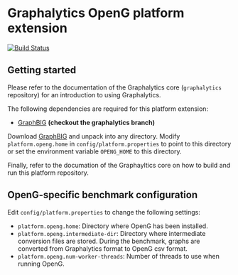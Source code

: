 # Graphalytics OpenG platform extension

[![Build Status](https://jenkins.tribler.org/buildStatus/icon?job=Graphalytics/Platforms/OpenG_master)](https://jenkins.tribler.org/job/Graphalytics/job/Platforms/job/OpenG_master/)

## Getting started

Please refer to the documentation of the Graphalytics core (`graphalytics` repository) for an introduction to using Graphalytics.

The following dependencies are required for this platform extension:

* [GraphBIG](https://github.com/graphbig/graphBIG/) **(checkout the graphalytics branch)**


Download [GraphBIG](https://github.com/graphbig/graphBIG/) and unpack into any directory. Modify `platform.openg.home` in `config/platform.properties` to point to this directory or set the environment variable `OPENG_HOME` to this directory.

Finally, refer to the documation of the Graphayltics core on how to build and run this platform repository.


## OpenG-specific benchmark configuration

Edit `config/platform.properties` to change the following settings:

- `platform.openg.home`: Directory where OpenG has been installed.
- `platform.openg.intermediate-dir`:  Directory where intermediate conversion files are stored. During the benchmark, graphs are converted from Graphalytics format to OpenG csv format.
- `platform.openg.num-worker-threads`: Number of threads to use when running OpenG.

